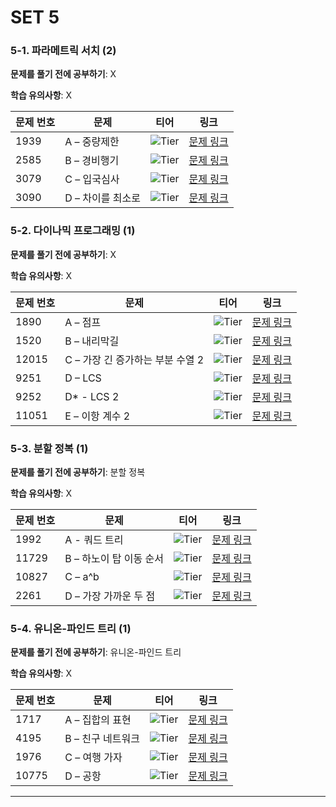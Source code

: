 # SET 5

### 5-1. 파라메트릭 서치 (2)

**문제를 풀기 전에 공부하기**: X

**학습 유의사항**: X

| 문제 번호 | 문제 | 티어 | 링크 |
|------|------|------|------|
| 1939 | A – 중량제한 | ![Tier](https://d2gd6pc034wcta.cloudfront.net/tier/13.svg) | [문제 링크](https://www.acmicpc.net/problem/1939) |
| 2585 | B – 경비행기 | ![Tier](https://d2gd6pc034wcta.cloudfront.net/tier/14.svg) | [문제 링크](https://www.acmicpc.net/problem/2585) |
| 3079 | C – 입국심사 | ![Tier](https://d2gd6pc034wcta.cloudfront.net/tier/11.svg) | [문제 링크](https://www.acmicpc.net/problem/3079) |
| 3090 | D – 차이를 최소로 | ![Tier](https://d2gd6pc034wcta.cloudfront.net/tier/19.svg) | [문제 링크](https://www.acmicpc.net/problem/3090) |

### 5-2. 다이나믹 프로그래밍 (1)

**문제를 풀기 전에 공부하기**: X

**학습 유의사항**: X

| 문제 번호 | 문제 | 티어 | 링크 |
|------|------|------|------|
| 1890 | A – 점프 | ![Tier](https://d2gd6pc034wcta.cloudfront.net/tier/10.svg) | [문제 링크](https://www.acmicpc.net/problem/1890) |
| 1520 | B – 내리막길 | ![Tier](https://d2gd6pc034wcta.cloudfront.net/tier/13.svg) | [문제 링크](https://www.acmicpc.net/problem/1520) |
| 12015 | C – 가장 긴 증가하는 부분 수열 2 | ![Tier](https://d2gd6pc034wcta.cloudfront.net/tier/14.svg) | [문제 링크](https://www.acmicpc.net/problem/12015) |
| 9251 | D – LCS | ![Tier](https://d2gd6pc034wcta.cloudfront.net/tier/11.svg) | [문제 링크](https://www.acmicpc.net/problem/9251) |
| 9252 | D* - LCS 2 | ![Tier](https://d2gd6pc034wcta.cloudfront.net/tier/12.svg) | [문제 링크](https://www.acmicpc.net/problem/9252) |
| 11051 | E – 이항 계수 2 | ![Tier](https://d2gd6pc034wcta.cloudfront.net/tier/9.svg) | [문제 링크](https://www.acmicpc.net/problem/11051) |

### 5-3. 분할 정복 (1)

**문제를 풀기 전에 공부하기**: 분할 정복

**학습 유의사항**: X

| 문제 번호 | 문제 | 티어 | 링크 |
|------|------|------|------|
| 1992 | A - 쿼드 트리 | ![Tier](https://d2gd6pc034wcta.cloudfront.net/tier/10.svg) | [문제 링크](https://www.acmicpc.net/problem/1992) |
| 11729 | B – 하노이 탑 이동 순서 | ![Tier](https://d2gd6pc034wcta.cloudfront.net/tier/11.svg) | [문제 링크](https://www.acmicpc.net/problem/11729) |
| 10827 | C – a^b | ![Tier](https://d2gd6pc034wcta.cloudfront.net/tier/11.svg) | [문제 링크](https://www.acmicpc.net/problem/10827) |
| 2261 | D – 가장 가까운 두 점 | ![Tier](https://d2gd6pc034wcta.cloudfront.net/tier/19.svg) | [문제 링크](https://www.acmicpc.net/problem/2261) |

### 5-4. 유니온-파인드 트리 (1)

**문제를 풀기 전에 공부하기**: 유니온-파인드 트리

**학습 유의사항**: X

| 문제 번호 | 문제 | 티어 | 링크 |
|------|------|------|------|
| 1717 | A – 집합의 표현 | ![Tier](https://d2gd6pc034wcta.cloudfront.net/tier/11.svg) | [문제 링크](https://www.acmicpc.net/problem/1717) |
| 4195 | B – 친구 네트워크 | ![Tier](https://d2gd6pc034wcta.cloudfront.net/tier/14.svg) | [문제 링크](https://www.acmicpc.net/problem/4195) |
| 1976 | C – 여행 가자 | ![Tier](https://d2gd6pc034wcta.cloudfront.net/tier/12.svg) | [문제 링크](https://www.acmicpc.net/problem/1976) |
| 10775 | D – 공항 | ![Tier](https://d2gd6pc034wcta.cloudfront.net/tier/14.svg) | [문제 링크](https://www.acmicpc.net/problem/10775) |

---